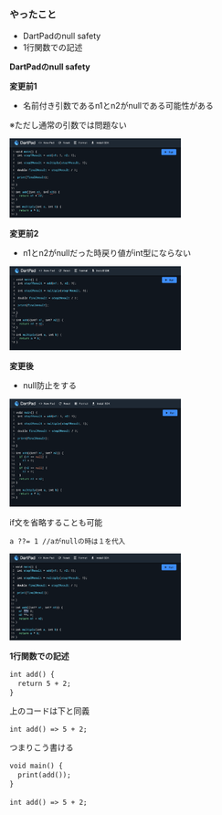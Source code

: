 ### やったこと

* DartPadのnull safety
* 1行関数での記述

**DartPadのnull safety**

**変更前1**

* 名前付き引数であるn1とn2がnullである可能性がある

※ただし通常の引数では問題ない

<img src="https://github.com/ryoya-cre8or/TIL_day4/blob/main/%E5%A4%89%E6%9B%B4%E5%89%8D1%E7%94%BB%E5%83%8F.png" width="300px"/>


**変更前2**

* n1とn2がnullだった時戻り値がint型にならない

<img src="https://github.com/ryoya-cre8or/TIL_day4/blob/main/%E5%A4%89%E6%9B%B4%E5%89%8D2%E7%94%BB%E5%83%8F.png" width="300px"/>


**変更後**

* null防止をする

<img src="https://github.com/ryoya-cre8or/TIL_day4/blob/main/%E5%A4%89%E6%9B%B4%E5%BE%8C%E7%94%BB%E5%83%8F.png" width="300px"/>

if文を省略することも可能

```
a ??= 1 //aがnullの時は１を代入
```

<img src="https://github.com/ryoya-cre8or/TIL_day4/blob/main/%E5%A4%89%E6%9B%B4%E5%BE%8C%E7%94%BB%E5%83%8F(%E7%9C%81%E7%95%A5ver.).png" width="300px"/>

**1行関数での記述**

```
int add() {
  return 5 + 2;
}
```

上のコードは下と同義
```
int add() => 5 + 2;
```

つまりこう書ける
```
void main() {
  print(add()); 
}

int add() => 5 + 2;
```
